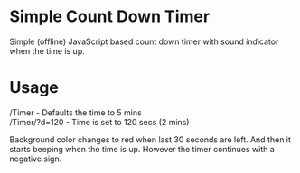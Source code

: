 Simple Count Down Timer
===

Simple (offline) JavaScript based count down timer with sound indicator when the time is up.

Usage
==
/Timer - Defaults the time to 5 mins    
/Timer/?d=120 - Time is set to 120 secs (2 mins)    

Background color changes to red when last 30 seconds are left. And then it starts beeping when the time is up. However the timer continues with a negative sign.
